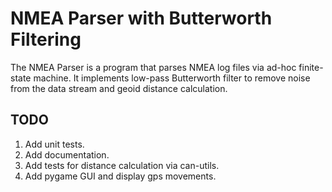 # NMEA Parser with Butterworth Filtering

The NMEA Parser is a program that parses NMEA log files via ad-hoc finite-state machine. It implements low-pass Butterworth filter to remove noise from the data stream and geoid distance calculation.

## TODO

1. Add unit tests.
2. Add documentation.
3. Add tests for distance calculation via can-utils.
4. Add pygame GUI and display gps movements.
